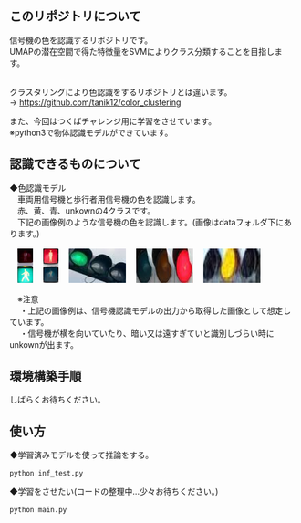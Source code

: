 ## このリポジトリについて
信号機の色を認識するリポジトリです。</br>
UMAPの潜在空間で得た特徴量をSVMによりクラス分類することを目指します。</br></br>

クラスタリングにより色認識をするリポジトリとは違います。</br>
→ https://github.com/tanik12/color_clustering</br>

また、今回はつくばチャレンジ用に学習をさせています。</br>
※python3で物体認識モデルができています。

## 認識できるものについて
◆色認識モデル</br>
　車両用信号機と歩行者用信号機の色を認識します。</br>
　赤、黄、青、unkownの4クラスです。</br>
　下記の画像例のような信号機の色を認識します。(画像はdataフォルダ下にあります。)</br></br>
　<img src="./data/pedestrian_signs_blue_5.jpg" height="60">
　<img src="./data/pedestrian_signs_red_1.jpg" height="60">
　<img src="./data/vehicle_signal_blue_5.jpg" height="60" width="100">
　<img src="./data/vehicle_signal_red_1.jpg" height="60" width="100">
　<img src="./data/vehicle_signal_yellow_10.jpg" height="60" width="100">

　※注意</br>
　 ・上記の画像例は、信号機認識モデルの出力から取得した画像として想定しています。</br>
　 ・信号機が横を向いていたり、暗い又は遠すぎていと識別しづらい時にunkownが出ます。</br>

## 環境構築手順
しばらくお待ちください。</br>

## 使い方
◆学習済みモデルを使って推論をする。</br>
```
python inf_test.py
```
◆学習をさせたい(コードの整理中...少々お待ちください。)
```
python main.py
```
